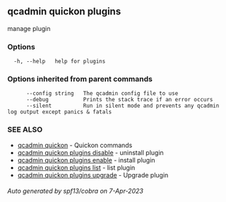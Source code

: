 ## qcadmin quickon plugins

manage plugin

### Options

```
  -h, --help   help for plugins
```

### Options inherited from parent commands

```
      --config string   The qcadmin config file to use
      --debug           Prints the stack trace if an error occurs
      --silent          Run in silent mode and prevents any qcadmin log output except panics & fatals
```

### SEE ALSO

* [qcadmin quickon](qcadmin_quickon.md)	 - Quickon commands
* [qcadmin quickon plugins disable](qcadmin_quickon_plugins_disable.md)	 - uninstall plugin
* [qcadmin quickon plugins enable](qcadmin_quickon_plugins_enable.md)	 - install plugin
* [qcadmin quickon plugins list](qcadmin_quickon_plugins_list.md)	 - list plugin
* [qcadmin quickon plugins upgrade](qcadmin_quickon_plugins_upgrade.md)	 - Upgrade plugin

###### Auto generated by spf13/cobra on 7-Apr-2023
